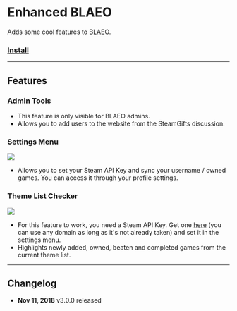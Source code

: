 # Enhanced BLAEO

Adds some cool features to [BLAEO](https://backlog-deepness.rhcloud.com/).

### [Install](https://github.com/gsrafael01/monkey-scripts/raw/master/scripts/enhanced-blaeo/enhanced-blaeo.user.js)

---

## Features

### Admin Tools

* This feature is only visible for BLAEO admins.
* Allows you to add users to the website from the SteamGifts discussion.

### Settings Menu

![](http://i.imgur.com/YM82G29.png)

* Allows you to set your Steam API Key and sync your username / owned games. You can access it through your profile settings.

### Theme List Checker

![](http://i.imgur.com/Hhrm64W.png)

* For this feature to work, you need a Steam API Key. Get one [here](https://steamcommunity.com/dev/apikey) (you can use any domain as long as it's not already taken) and set it in the settings menu.
* Highlights newly added, owned, beaten and completed games from the current theme list.

---

## Changelog

* **Nov 11, 2018** v3.0.0 released